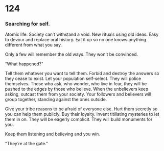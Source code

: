 # 124

### Searching for self.

Atomic life. Society can’t withstand a void. New rituals using old ideas. Easy to devour and replace oral history. Eat it up so no one knows anything different from what you say.

Only a few will remember the old ways. They won’t be convinced. 

“What happened?” 

Tell them whatever you want to tell them. Forbid and destroy the answers so they cease to exist. Let your population self-select. They will police themselves.  Those who ask, who wonder, who live in fear, they will be pushed to the edges by those who believe. When the unbelievers keep asking, outcast them from your society. Your followers and believers will group together, standing against the ones outside.

 Give your tribe reasons to be afraid of everyone else. Hurt them secretly so you can help them publicly. Buy their loyalty. Invent titillating mysteries to let them in on. They will be eagerly complicit. They will build monuments for you.

Keep them listening and believing and you win.

“They’re at the gate.”
